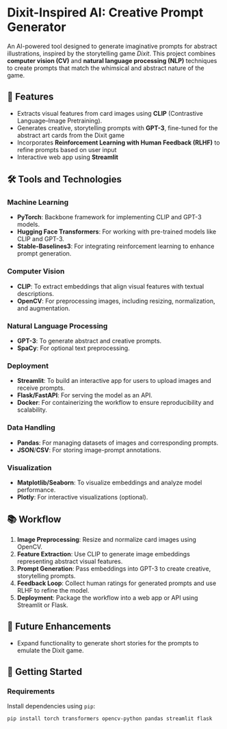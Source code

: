 # Dixit-Inspired AI: Creative Prompt Generator

An AI-powered tool designed to generate imaginative prompts for abstract illustrations, inspired by the storytelling game *Dixit*. This project combines **computer vision (CV)** and **natural language processing (NLP)** techniques to create prompts that match the whimsical and abstract nature of the game.

## 🌟 Features
- Extracts visual features from card images using **CLIP** (Contrastive Language–Image Pretraining).
- Generates creative, storytelling prompts with **GPT-3**, fine-tuned for the abstract art cards from the Dixit game
- Incorporates **Reinforcement Learning with Human Feedback (RLHF)** to refine prompts based on user input 
- Interactive web app using **Streamlit**

## 🛠️ Tools and Technologies
### Machine Learning
- **PyTorch**: Backbone framework for implementing CLIP and GPT-3 models.
- **Hugging Face Transformers**: For working with pre-trained models like CLIP and GPT-3.
- **Stable-Baselines3**: For integrating reinforcement learning to enhance prompt generation.

### Computer Vision
- **CLIP**: To extract embeddings that align visual features with textual descriptions.
- **OpenCV**: For preprocessing images, including resizing, normalization, and augmentation.

### Natural Language Processing
- **GPT-3**: To generate abstract and creative prompts.
- **SpaCy**: For optional text preprocessing.

### Deployment
- **Streamlit**: To build an interactive app for users to upload images and receive prompts.
- **Flask/FastAPI**: For serving the model as an API.
- **Docker**: For containerizing the workflow to ensure reproducibility and scalability.

### Data Handling
- **Pandas**: For managing datasets of images and corresponding prompts.
- **JSON**/**CSV**: For storing image-prompt annotations.

### Visualization
- **Matplotlib/Seaborn**: To visualize embeddings and analyze model performance.
- **Plotly**: For interactive visualizations (optional).

## 📚 Workflow
1. **Image Preprocessing**: Resize and normalize card images using OpenCV.
2. **Feature Extraction**: Use CLIP to generate image embeddings representing abstract visual features.
3. **Prompt Generation**: Pass embeddings into GPT-3 to create creative, storytelling prompts.
4. **Feedback Loop**: Collect human ratings for generated prompts and use RLHF to refine the model.
5. **Deployment**: Package the workflow into a web app or API using Streamlit or Flask.

## 🌈 Future Enhancements

- Expand functionality to generate short stories for the prompts to emulate the Dixit game.

## 🚀 Getting Started
### Requirements
Install dependencies using `pip`:

```bash
pip install torch transformers opencv-python pandas streamlit flask


